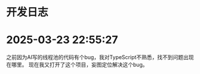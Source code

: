 # 开发日志





# 2025-03-23 22:55:27 
之前因为AI写的线程池的代码有个bug，我对TypeScript不熟悉，找不到问题出现在哪里。
现在我又打开了这个项目，妄图定位解决这个bug。



















